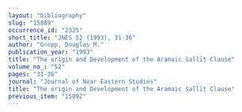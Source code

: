```yaml
---
layout: "bibliography"
slug: "15889"
occurrence_id: "2325"
short_title: "JNES 52 (1993), 31-36"
author: "Gropp, Douglas M."
publication_year: "1993"
title: "The origin and Development of the Aramaic šallīṭ Clause"
volume_no_: "52"
pages: "31-36"
journal: "Journal of Near Eastern Studies"
title: "The origin and Development of the Aramaic šallīṭ Clause"
previous_item: "15892"
---
```

